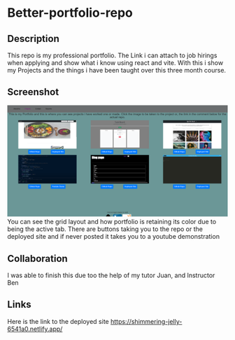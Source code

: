 # Better-portfolio-repo

## Description

This repo is my professional portfolio. The Link i can attach to job hirings when applying and show what i know using react and vite.
With this i show my Projects and the things i have been taught over this three month course.

## Screenshot

![image](./src/assets/images/Portfolio2.png)
You can see the grid layout and how portfolio is retaining its color due to being the active tab. There are buttons taking you to the repo or the deployed site and if never posted it takes you to a youtube demonstration

## Collaboration

I was able to finish this due too the help of my tutor Juan, and Instructor Ben

## Links

Here is the link to the deployed site
https://shimmering-jelly-6541a0.netlify.app/
